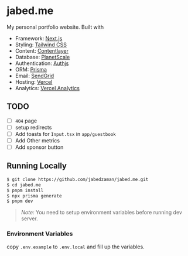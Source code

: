 # jabed.me

My personal portfolio website. Built with

- Framework: [Next.js](https://nextjs.org/)
- Styling: [Tailwind CSS](https://tailwindcss.com/)
- Content: [Contentlayer](https://contentlayer.io/)
- Database: [PlanetScale](https://planetscale.com/)
- Authentication: [Authjs](https://authjs.dev/)
- ORM: [Prisma](https://prisma.io/)
- Email: [SendGrid](https://sendgrid.com/)
- Hosting: [Vercel](https://vercel.com/)
- Analytics: [Vercel Analytics](https://vercel.com/analytics)

## TODO

- [ ] `404` page
- [ ] setup redirects 
- [ ] Add toasts for `Input.tsx` in `app/guestbook`
- [ ] Add Other metrics
- [ ] Add sponsor button

## Running Locally

```bash
$ git clone https://github.com/jabedzaman/jabed.me.git
$ cd jabed.me
$ pnpm install
$ npx prisma generate
$ pnpm dev
```

> *Note:* You need to setup environment variables before running dev server.

### Environment Variables

copy `.env.example` to `.env.local` and fill up the variables.
